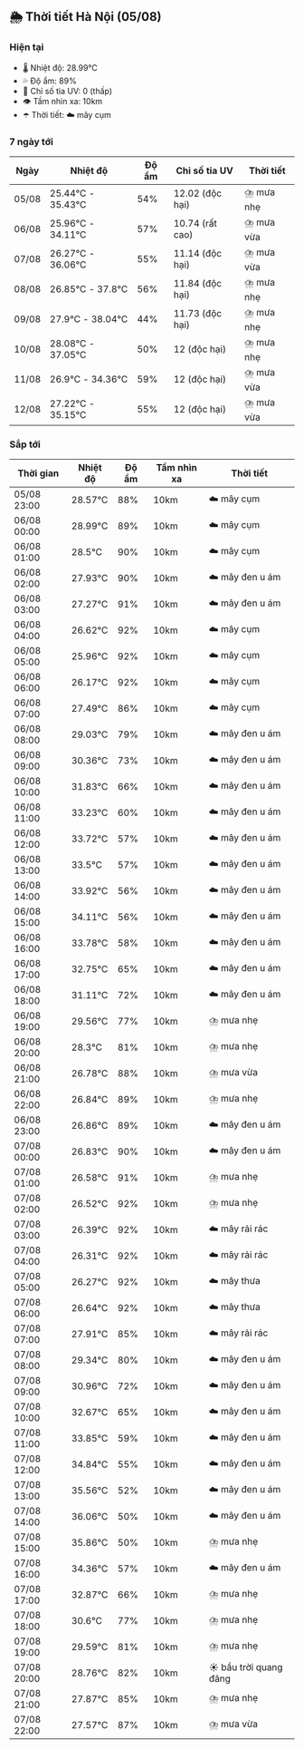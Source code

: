 ## 🌦️ Thời tiết Hà Nội (05/08)

### Hiện tại

- 🌡️ Nhiệt độ: 28.99℃
- 💦 Độ ẩm: 89%
- 🌟 Chỉ số tia UV: 0 (thấp)
- 👁️ Tầm nhìn xa: 10km
- ☂️ Thời tiết: ☁️ mây cụm

### 7 ngày tới

| Ngày | Nhiệt độ | Độ ẩm | Chỉ số tia UV | Thời tiết |
| --- | --- | --- | --- | --- |
| 05/08 | 25.44℃ - 35.43℃ | 54% | 12.02 (độc hại) | ⛈️ mưa nhẹ |
| 06/08 | 25.96℃ - 34.11℃ | 57% | 10.74 (rất cao) | ⛈️ mưa vừa |
| 07/08 | 26.27℃ - 36.06℃ | 55% | 11.14 (độc hại) | ⛈️ mưa vừa |
| 08/08 | 26.85℃ - 37.8℃ | 56% | 11.84 (độc hại) | ⛈️ mưa nhẹ |
| 09/08 | 27.9℃ - 38.04℃ | 44% | 11.73 (độc hại) | ⛈️ mưa nhẹ |
| 10/08 | 28.08℃ - 37.05℃ | 50% | 12 (độc hại) | ⛈️ mưa nhẹ |
| 11/08 | 26.9℃ - 34.36℃ | 59% | 12 (độc hại) | ⛈️ mưa vừa |
| 12/08 | 27.22℃ - 35.15℃ | 55% | 12 (độc hại) | ⛈️ mưa vừa |

### Sắp tới

| Thời gian | Nhiệt độ | Độ ẩm | Tầm nhìn xa | Thời tiết |
| --- | --- | --- | --- | --- |
| 05/08 23:00 | 28.57℃ | 88% | 10km | ☁️ mây cụm |
| 06/08 00:00 | 28.99℃ | 89% | 10km | ☁️ mây cụm |
| 06/08 01:00 | 28.5℃ | 90% | 10km | ☁️ mây cụm |
| 06/08 02:00 | 27.93℃ | 90% | 10km | ☁️ mây đen u ám |
| 06/08 03:00 | 27.27℃ | 91% | 10km | ☁️ mây đen u ám |
| 06/08 04:00 | 26.62℃ | 92% | 10km | ☁️ mây cụm |
| 06/08 05:00 | 25.96℃ | 92% | 10km | ☁️ mây cụm |
| 06/08 06:00 | 26.17℃ | 92% | 10km | ☁️ mây cụm |
| 06/08 07:00 | 27.49℃ | 86% | 10km | ☁️ mây cụm |
| 06/08 08:00 | 29.03℃ | 79% | 10km | ☁️ mây đen u ám |
| 06/08 09:00 | 30.36℃ | 73% | 10km | ☁️ mây đen u ám |
| 06/08 10:00 | 31.83℃ | 66% | 10km | ☁️ mây đen u ám |
| 06/08 11:00 | 33.23℃ | 60% | 10km | ☁️ mây đen u ám |
| 06/08 12:00 | 33.72℃ | 57% | 10km | ☁️ mây đen u ám |
| 06/08 13:00 | 33.5℃ | 57% | 10km | ☁️ mây đen u ám |
| 06/08 14:00 | 33.92℃ | 56% | 10km | ☁️ mây đen u ám |
| 06/08 15:00 | 34.11℃ | 56% | 10km | ☁️ mây đen u ám |
| 06/08 16:00 | 33.78℃ | 58% | 10km | ☁️ mây đen u ám |
| 06/08 17:00 | 32.75℃ | 65% | 10km | ☁️ mây đen u ám |
| 06/08 18:00 | 31.11℃ | 72% | 10km | ☁️ mây đen u ám |
| 06/08 19:00 | 29.56℃ | 77% | 10km | ⛈️ mưa nhẹ |
| 06/08 20:00 | 28.3℃ | 81% | 10km | ⛈️ mưa nhẹ |
| 06/08 21:00 | 26.78℃ | 88% | 10km | ⛈️ mưa vừa |
| 06/08 22:00 | 26.84℃ | 89% | 10km | ⛈️ mưa nhẹ |
| 06/08 23:00 | 26.86℃ | 89% | 10km | ☁️ mây đen u ám |
| 07/08 00:00 | 26.83℃ | 90% | 10km | ☁️ mây đen u ám |
| 07/08 01:00 | 26.58℃ | 91% | 10km | ⛈️ mưa nhẹ |
| 07/08 02:00 | 26.52℃ | 92% | 10km | ⛈️ mưa nhẹ |
| 07/08 03:00 | 26.39℃ | 92% | 10km | ☁️ mây rải rác |
| 07/08 04:00 | 26.31℃ | 92% | 10km | ☁️ mây rải rác |
| 07/08 05:00 | 26.27℃ | 92% | 10km | ☁️ mây thưa |
| 07/08 06:00 | 26.64℃ | 92% | 10km | ☁️ mây thưa |
| 07/08 07:00 | 27.91℃ | 85% | 10km | ☁️ mây rải rác |
| 07/08 08:00 | 29.34℃ | 80% | 10km | ☁️ mây đen u ám |
| 07/08 09:00 | 30.96℃ | 72% | 10km | ☁️ mây đen u ám |
| 07/08 10:00 | 32.67℃ | 65% | 10km | ☁️ mây đen u ám |
| 07/08 11:00 | 33.85℃ | 59% | 10km | ☁️ mây đen u ám |
| 07/08 12:00 | 34.84℃ | 55% | 10km | ☁️ mây đen u ám |
| 07/08 13:00 | 35.56℃ | 52% | 10km | ☁️ mây đen u ám |
| 07/08 14:00 | 36.06℃ | 50% | 10km | ☁️ mây đen u ám |
| 07/08 15:00 | 35.86℃ | 50% | 10km | ⛈️ mưa nhẹ |
| 07/08 16:00 | 34.36℃ | 57% | 10km | ☁️ mây đen u ám |
| 07/08 17:00 | 32.87℃ | 66% | 10km | ⛈️ mưa nhẹ |
| 07/08 18:00 | 30.6℃ | 77% | 10km | ⛈️ mưa nhẹ |
| 07/08 19:00 | 29.59℃ | 81% | 10km | ⛈️ mưa nhẹ |
| 07/08 20:00 | 28.76℃ | 82% | 10km | ☀️ bầu trời quang đãng |
| 07/08 21:00 | 27.87℃ | 85% | 10km | ⛈️ mưa nhẹ |
| 07/08 22:00 | 27.57℃ | 87% | 10km | ⛈️ mưa vừa |
